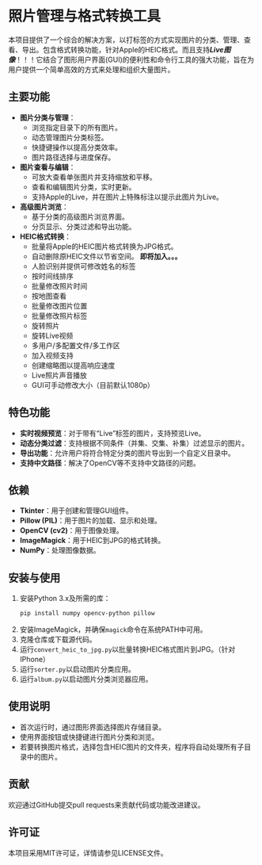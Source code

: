 # 照片管理与格式转换工具

本项目提供了一个综合的解决方案，以打标签的方式实现图片的分类、管理、查看、导出。包含格式转换功能，针对Apple的HEIC格式。而且支持***Live图像***！！！它结合了图形用户界面(GUI)的便利性和命令行工具的强大功能，旨在为用户提供一个简单高效的方式来处理和组织大量图片。

## 主要功能

- **图片分类与管理**：
  - 浏览指定目录下的所有图片。
  - 动态管理图片分类标签。
  - 快捷键操作以提高分类效率。
  - 图片路径选择与进度保存。
- **图片查看与编辑**：
  - 可放大查看单张图片并支持缩放和平移。
  - 查看和编辑图片分类，实时更新。
  - 支持Apple的Live，并在图片上特殊标注以提示此图片为Live。
- **高级图片浏览**：
  - 基于分类的高级图片浏览界面。
  - 分页显示、分类过滤和导出功能。
- **HEIC格式转换**：
  - 批量将Apple的HEIC图片格式转换为JPG格式。
  - 自动删除原HEIC文件以节省空间。
  **即将加入。。。**
  - 人脸识别并提供可修改姓名的标签
  - 按时间线排序
  - 批量修改照片时间
  - 按地图查看
  - 批量修改图片位置
  - 批量修改照片标签
  - 旋转照片
  - 旋转Live视频
  - 多用户/多配置文件/多工作区
  - 加入视频支持
  - 创建缩略图以提高响应速度
  - Live照片声音播放
  - GUI可手动修改大小（目前默认1080p）

## 特色功能

- **实时视频预览**：对于带有“Live”标签的图片，支持预览Live。
- **动态分类过滤**：支持根据不同条件（并集、交集、补集）过滤显示的图片。
- **导出功能**：允许用户将符合特定分类的图片导出到一个自定义目录中。
- **支持中文路径**：解决了OpenCV等不支持中文路径的问题。

## 依赖

- **Tkinter**：用于创建和管理GUI组件。
- **Pillow (PIL)**：用于图片的加载、显示和处理。
- **OpenCV (cv2)**：用于图像处理。
- **ImageMagick**：用于HEIC到JPG的格式转换。
- **NumPy**：处理图像数据。

## 安装与使用

1. 安装Python 3.x及所需的库：
   ```bash
   pip install numpy opencv-python pillow
   ```
2. 安装ImageMagick，并确保`magick`命令在系统PATH中可用。
3. 克隆仓库或下载源代码。
4. 运行`convert_heic_to_jpg.py`以批量转换HEIC格式图片到JPG。（针对IPhone）
5. 运行`sorter.py`以启动图片分类应用。
6. 运行`album.py`以启动图片分类浏览器应用。


## 使用说明

- 首次运行时，通过图形界面选择图片存储目录。
- 使用界面按钮或快捷键进行图片分类和浏览。
- 若要转换图片格式，选择包含HEIC图片的文件夹，程序将自动处理所有子目录中的图片。

## 贡献

欢迎通过GitHub提交pull requests来贡献代码或功能改进建议。

## 许可证

本项目采用MIT许可证，详情请参见LICENSE文件。